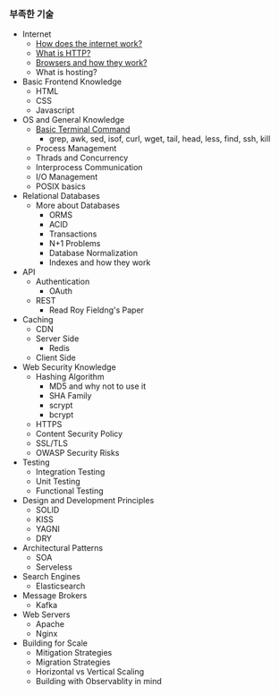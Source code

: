 
### 부족한 기술

- Internet
    - [How does the internet work?](./specific/internet-work.md)
    - [What is HTTP?](./specific/http.md)
    - [Browsers and how they work?](./specific/browser.md)
    - What is hosting?
- Basic Frontend Knowledge
    - HTML
    - CSS
    - Javascript
- OS and General Knowledge
    - [Basic Terminal Command](./specific/basic-terminal-commands)
        - grep, awk, sed, isof, curl, wget, tail, head, less, find, ssh, kill
    - Process Management
    - Thrads and Concurrency
    - Interprocess Communication
    - I/O Management
    - POSIX basics
- Relational Databases 
    - More about Databases
        - ORMS
        - ACID
        - Transactions
        - N+1 Problems
        - Database Normalization
        - Indexes and how they work
- API
    - Authentication
        - OAuth
    - REST
        - Read Roy Fieldng's Paper
- Caching
    - CDN
    - Server Side
        - Redis
    - Client Side
- Web Security Knowledge
    - Hashing Algorithm
        - MD5 and why not to use it
        - SHA Family
        - scrypt
        - bcrypt
    - HTTPS
    - Content Security Policy
    - SSL/TLS
    - OWASP Security Risks
- Testing
    - Integration Testing
    - Unit Testing
    - Functional Testing
- Design and Development Principles
    - SOLID
    - KISS
    - YAGNI
    - DRY
- Architectural Patterns
    - SOA
    - Serveless
- Search Engines
    - Elasticsearch
- Message Brokers
    - Kafka
- Web Servers
    - Apache 
    - Nginx
- Building for Scale
    - Mitigation Strategies
    - Migration Strategies
    - Horizontal vs Vertical Scaling
    - Building with Observablity in mind